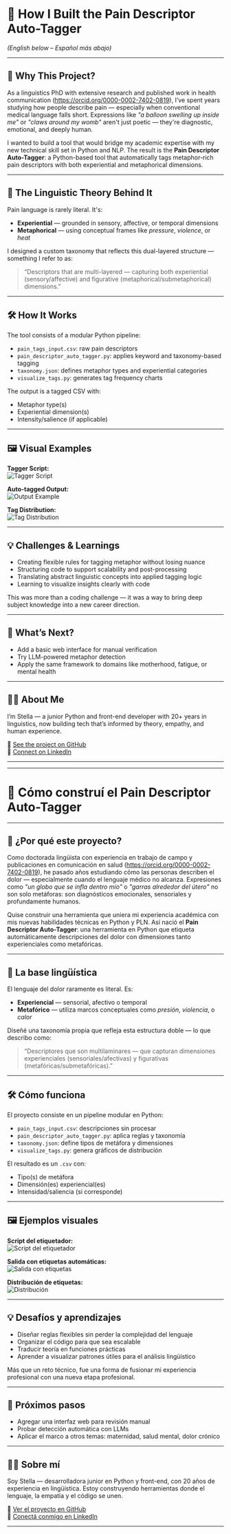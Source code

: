 # 🧠 How I Built the Pain Descriptor Auto-Tagger  
*(English below – Español más abajo)*

---

## 📍 Why This Project?

As a linguistics PhD with extensive research and published work in health communication (https://orcid.org/0000-0002-7402-0819), I’ve spent years studying how people describe pain — especially when conventional medical language falls short. Expressions like *"a balloon swelling up inside me"* or *"claws around my womb"* aren't just poetic — they're diagnostic, emotional, and deeply human.

I wanted to build a tool that would bridge my academic expertise with my new technical skill set in Python and NLP. The result is the **Pain Descriptor Auto-Tagger**: a Python-based tool that automatically tags metaphor-rich pain descriptors with both experiential and metaphorical dimensions.

---

## 🔬 The Linguistic Theory Behind It

Pain language is rarely literal. It's:

- **Experiential** — grounded in sensory, affective, or temporal dimensions  
- **Metaphorical** — using conceptual frames like *pressure*, *violence*, or *heat*

I designed a custom taxonomy that reflects this dual-layered structure — something I refer to as:

> “Descriptors that are multi-layered — capturing both experiential (sensory/affective) and figurative (metaphorical/submetaphorical) dimensions.”

---

## 🛠️ How It Works

The tool consists of a modular Python pipeline:

- `pain_tags_input.csv`: raw pain descriptors
- `pain_descriptor_auto_tagger.py`: applies keyword and taxonomy-based tagging
- `taxonomy.json`: defines metaphor types and experiential categories
- `visualize_tags.py`: generates tag frequency charts

The output is a tagged CSV with:

- Metaphor type(s)
- Experiential dimension(s)
- Intensity/salience (if applicable)

---

## 🖼️ Visual Examples

**Tagger Script:**  
![Tagger Script](./screenshots/tagger_example.png)

**Auto-tagged Output:**  
![Output Example](./screenshots/output_example.png)

**Tag Distribution:**  
![Tag Distribution](./screenshots/tag_distribution.png)

---

## 💡 Challenges & Learnings

- Creating flexible rules for tagging metaphor without losing nuance
- Structuring code to support scalability and post-processing
- Translating abstract linguistic concepts into applied tagging logic
- Learning to visualize insights clearly with code

This was more than a coding challenge — it was a way to bring deep subject knowledge into a new career direction.

---

## 🚀 What’s Next?

- Add a basic web interface for manual verification  
- Try LLM-powered metaphor detection  
- Apply the same framework to domains like motherhood, fatigue, or mental health

---

## 🙋‍♀️ About Me

I’m Stella — a junior Python and front-end developer with 20+ years in linguistics, now building tech that’s informed by theory, empathy, and human experience.

📎 [See the project on GitHub](https://github.com/stellabullo/pain-descriptor-auto-tagger)  
🤝 [Connect on LinkedIn](https://www.linkedin.com/in/stella-bullo-905b17230/)

---

---

# 🧠 Cómo construí el Pain Descriptor Auto-Tagger

---

## 📍 ¿Por qué este proyecto?

Como doctorada lingüista con experiencia en trabajo de campo y publicaciones en comunicación en salud (https://orcid.org/0000-0002-7402-0819), he pasado años estudiando cómo las personas describen el dolor — especialmente cuando el lenguaje médico no alcanza. Expresiones como *"un globo que se infla dentro mío"* o *"garras alrededor del útero"* no son solo metáforas: son diagnósticos emocionales, sensoriales y profundamente humanos.

Quise construir una herramienta que uniera mi experiencia académica con mis nuevas habilidades técnicas en Python y PLN. Así nació el **Pain Descriptor Auto-Tagger**: una herramienta en Python que etiqueta automáticamente descripciones del dolor con dimensiones tanto experienciales como metafóricas.

---

## 🔬 La base lingüística

El lenguaje del dolor raramente es literal. Es:

- **Experiencial** — sensorial, afectivo o temporal  
- **Metafórico** — utiliza marcos conceptuales como *presión*, *violencia*, o *calor*

Diseñé una taxonomía propia que refleja esta estructura doble — lo que describo como:

> “Descriptores que son multilaminares — que capturan dimensiones experienciales (sensoriales/afectivas) y figurativas (metafóricas/submetafóricas).”

---

## 🛠️ Cómo funciona

El proyecto consiste en un pipeline modular en Python:

- `pain_tags_input.csv`: descripciones sin procesar  
- `pain_descriptor_auto_tagger.py`: aplica reglas y taxonomía  
- `taxonomy.json`: define tipos de metáfora y dimensiones  
- `visualize_tags.py`: genera gráficos de distribución

El resultado es un `.csv` con:

- Tipo(s) de metáfora  
- Dimensión(es) experiencial(es)  
- Intensidad/saliencia (si corresponde)

---

## 🖼️ Ejemplos visuales

**Script del etiquetador:**  
![Script del etiquetador](./screenshots/tagger_example.png)

**Salida con etiquetas automáticas:**  
![Salida con etiquetas](./screenshots/output_example.png)

**Distribución de etiquetas:**  
![Distribución](./screenshots/tag_distribution.png)

---

## 💡 Desafíos y aprendizajes

- Diseñar reglas flexibles sin perder la complejidad del lenguaje  
- Organizar el código para que sea escalable  
- Traducir teoría en funciones prácticas  
- Aprender a visualizar patrones útiles para el análisis lingüístico

Más que un reto técnico, fue una forma de fusionar mi experiencia profesional con una nueva etapa profesional.

---

## 🚀 Próximos pasos

- Agregar una interfaz web para revisión manual  
- Probar detección automática con LLMs  
- Aplicar el marco a otros temas: maternidad, salud mental, dolor crónico

---

## 🙋‍♀️ Sobre mí

Soy Stella — desarrolladora junior en Python y front-end, con 20 años de experiencia en lingüística. Estoy construyendo herramientas donde el lenguaje, la empatía y el código se unen.

📎 [Ver el proyecto en GitHub](https://github.com/stellabullo/pain-descriptor-auto-tagger)  
🤝 [Conectá conmigo en LinkedIn](https://www.linkedin.com/in/stella-bullo-905b17230/)

---

